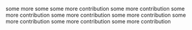 some
more some
some more contribution
some more contribution
some more contribution
some more contribution
some more contribution
some more contribution
some more contribution
some more contribution

